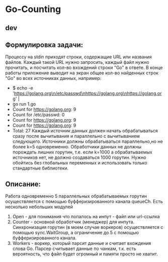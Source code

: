 # Go-Counting

## dev

## Формулировка задачи:
Процессу на stdin приходят строки, содержащие URL или названия файлов. Каждый такой
URL нужно запросить, каждый файл нужно прочитать, и посчитать кол-во вхождений строки
"Go" в ответе. В конце работы приложение выводит на экран общее кол-во найденных строк
"Go" во всех источниках данных, например:
- $ echo -e 'https://golang.org\n/etc/passwd\nhttps://golang.org\nhttps://golang.org' |
- go run 1.go
- Count for https://golang.org: 9
- Count for /etc/passwd: 0
- Count for https://golang.org: 9
- Count for https://golang.org: 9
- Total: 27
Каждый источник данных должен начать обрабатываться сразу после вычитывания и
параллельно с вычитыванием следующего. Источники должны обрабатываться параллельно,но
не более k=5 одновременно. Обработчики данных не должны порождать лишних горутин, т.е.
если k=1000 а обрабатываемых источников нет, не должно создаваться 1000 горутин. Нужно
обойтись без глобальных переменных и использовать только стандартные библиотеки.

## Описание:
Работа одновременно 5 параллельных обрабатываемых горутин осуществляется с помощью буфферизированного канала queueCh. Есть несколько небольших модулей
1) Open - для понимания что попалось на инпут - файл или url-ссылка
2) Counter - основной обработчик (менеджер) для инпута. Синхронизация горутин (в моем случае воркеров) осуществляется с помощью sync.WaitGroup, а ограничение до 5 с помощью буфферизированного канала. 
3) Workers - воркер, который парсит данные и считает вхождения слова Go. Парсер считывает данные по чанкам, т.к. есть вероятность, что файл будет огромный и памяти просто не хватит. 
